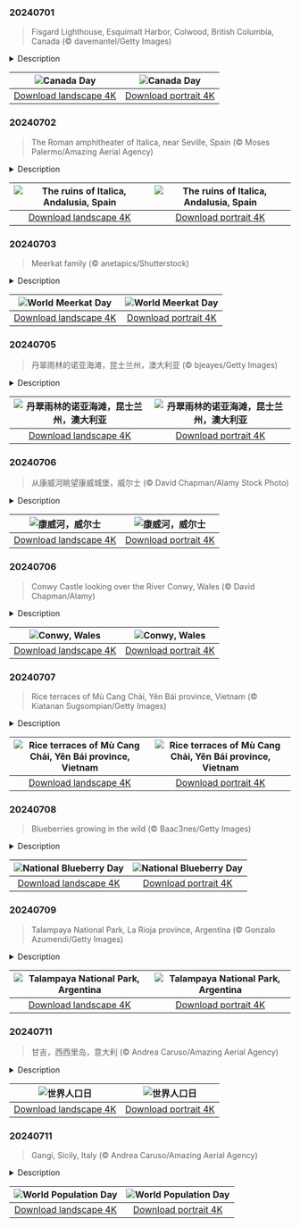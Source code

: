 

### 20240701

> Fisgard Lighthouse, Esquimalt Harbor, Colwood, British Columbia, Canada (© davemantel/Getty Images)

<details>
<summary>Description</summary>

> Today, Canada celebrates its national day. It commemorates the passing of the Constitution Act of 1867, which joined three British colonies, the Province of Canada (later Quebec and Ontario), New Brunswick, and Nova Scotia, to become the self-governing country of Canada.
> 
> Canada is the second-largest country by landmass after Russia. Eighty percent of its land is unoccupied and every corner abounds in natural treasures—like the Great Bear Rainforest, the Northwest Passage, the Columbia Icefield or the Haida Gwaii archipelago. Celebrations including parades, fireworks, and other patriotic festivities will be held across this huge country today. Among those hosting events will be the Fisgard Lighthouse, pictured on our homepage looking out over Esquimalt Harbor in Colwood, British Columbia. The tower was the first lighthouse on the west coast of Canada, built on Fisgard Island in 1860.
> 
> 

</details>

| ![Canada Day](https://cn.bing.com/th?id=OHR.FisgardLighthouse_EN-US3880792118_UHD.jpg&pid=hp&w=400&h=224&rs=1&c=4) | ![Canada Day](https://cn.bing.com/th?id=OHR.FisgardLighthouse_EN-US3880792118_1080x1920.jpg&pid=hp&w=155&h=315&rs=1&c=4) |
|:---------:|:---------:|
| [Download landscape 4K](https://cn.bing.com/th?id=OHR.FisgardLighthouse_EN-US3880792118_UHD.jpg) | [Download portrait 4K](https://cn.bing.com/th?id=OHR.FisgardLighthouse_EN-US3880792118_1080x1920.jpg) |

### 20240702

> The Roman amphitheater of Italica, near Seville, Spain (© Moses Palermo/Amazing Aerial Agency)

<details>
<summary>Description</summary>

> It was the year 206 BCE. In the wake of the decisive Roman victory against the Carthaginians at the Battle of Ilipa, General Publius Cornelius Scipio built a settlement for veterans on the banks of the Guadalquivir River, in modern-day Spain. It was named Italica and was the first Roman settlement on the Iberian Peninsula. The city flourished in the following centuries and was the birthplace of two Roman emperors, Trajan and Hadrian.
> 
> The ruins of Italica, close to Seville, include the impressive amphitheater seen in today's image. One of the largest in the Roman Empire, it could accommodate up to 25,000 spectators, more than double the city's population. Beyond this, there are remains of public buildings, a temple built in honor of Trajan, baths, and villas decorated with stunning mosaics. Italica is an archeological gem, offering a glimpse into the grandeur of the Roman Empire.
> 
> 

</details>

| ![The ruins of Italica, Andalusia, Spain](https://cn.bing.com/th?id=OHR.ItalicaRuins_EN-US4110786318_UHD.jpg&pid=hp&w=400&h=224&rs=1&c=4) | ![The ruins of Italica, Andalusia, Spain](https://cn.bing.com/th?id=OHR.ItalicaRuins_EN-US4110786318_1080x1920.jpg&pid=hp&w=155&h=315&rs=1&c=4) |
|:---------:|:---------:|
| [Download landscape 4K](https://cn.bing.com/th?id=OHR.ItalicaRuins_EN-US4110786318_UHD.jpg) | [Download portrait 4K](https://cn.bing.com/th?id=OHR.ItalicaRuins_EN-US4110786318_1080x1920.jpg) |

### 20240703

> Meerkat family (© anetapics/Shutterstock)

<details>
<summary>Description</summary>

> It is World Meerkat Day, a celebration of these adorably upstanding creatures. Despite the name, they are not related to cats. They're small carnivores of the mongoose family, native to the deserts and grasslands of southwestern Africa. Meerkats live in mobs, tight-knit groups of up to 30 individuals that forage together, groom each other, and take turns watching for predators. These critters create huge burrows where they spend the night and retreat to escape the midday heat.
> 
> World Meerkat Day, founded in 2018, raises awareness about meerkats and their ecological importance, which includes controlling insect populations in their desert habitats. So, let's spread the word, ensuring future generations continue to be captivated by these remarkable creatures.
> 
> 

</details>

| ![World Meerkat Day](https://cn.bing.com/th?id=OHR.MeerkatManor_EN-US4231814766_UHD.jpg&pid=hp&w=400&h=224&rs=1&c=4) | ![World Meerkat Day](https://cn.bing.com/th?id=OHR.MeerkatManor_EN-US4231814766_1080x1920.jpg&pid=hp&w=155&h=315&rs=1&c=4) |
|:---------:|:---------:|
| [Download landscape 4K](https://cn.bing.com/th?id=OHR.MeerkatManor_EN-US4231814766_UHD.jpg) | [Download portrait 4K](https://cn.bing.com/th?id=OHR.MeerkatManor_EN-US4231814766_1080x1920.jpg) |

### 20240705

> 丹翠雨林的诺亚海滩，昆士兰州，澳大利亚 (© bjeayes/Getty Images)

<details>
<summary>Description</summary>

> 欢迎来到这片绿色与无尽蔚蓝交汇的土地！诺亚海滩位于澳大利亚昆士兰州北海岸，是丹翠雨林茂密枝叶环绕下的一片净土。这片海滩毗邻珊瑚海，作为两种截然不同的生态系统，热带雨林与蔚蓝海水却能完美融合。丹翠国家公园这个僻静区域拥有一片柔软的金色沙滩，国家公园内有参天大树、茂盛的蕨类植物以及该地区特有的其他植物物种。这片热带雨林是澳大利亚同类雨林中面积最大的，据说已经存在了1.8亿年，是世界上最古老的热带雨林。这里有一个保护区，是稀有和濒危物种的家园，比如双垂鹤鸵和班尼特树袋鼠，在地球上其他地方找不到。无论是在森林树冠下探险，还是享受大海的涛声，这个地方都能满足你！
> 
> 
> 
> 

</details>

| ![丹翠雨林的诺亚海滩，昆士兰州，澳大利亚](https://cn.bing.com/th?id=OHR.NoahBeach_ZH-CN6676061324_UHD.jpg&pid=hp&w=400&h=224&rs=1&c=4) | ![丹翠雨林的诺亚海滩，昆士兰州，澳大利亚](https://cn.bing.com/th?id=OHR.NoahBeach_ZH-CN6676061324_1080x1920.jpg&pid=hp&w=155&h=315&rs=1&c=4) |
|:---------:|:---------:|
| [Download landscape 4K](https://cn.bing.com/th?id=OHR.NoahBeach_ZH-CN6676061324_UHD.jpg) | [Download portrait 4K](https://cn.bing.com/th?id=OHR.NoahBeach_ZH-CN6676061324_1080x1920.jpg) |

### 20240706

> 从康威河眺望康威城堡，威尔士 (© David Chapman/Alamy Stock Photo)

<details>
<summary>Description</summary>

> 在康威河节上穿越时空，扬帆起航！这项活动于1993年首次在康威城堡下的康威码头举行，体现了威尔士航海传统的精髓。在码头日这一免费露天活动中，划船爱好者们可以尽情体验传统船只和现代船只进行友谊赛的乐趣。人们聚集在一起观看航海游行，品尝当地美食，如用茶、干果和香料调味的茶面包，以及由可食用海藻组成的海藻面包。
> 
> 康威城堡建于1283年至1287年，由国王爱德华一世在征服威尔士时建造。这座城堡由被誉为欧洲中世纪最伟大的建筑师之一的圣乔治·詹姆斯设计，被联合国教科文组织列为世界文化遗产。下方的康威河全长34英里，其名称来源于威尔士语中的“cyn”（首领）和“gwy”（水）。康威城堡和这条河是对威尔士丰富而动荡的过去的永恒致敬。
> 
> 

</details>

| ![康威河，威尔士](https://cn.bing.com/th?id=OHR.ConwyRiver_ZH-CN6871799250_UHD.jpg&pid=hp&w=400&h=224&rs=1&c=4) | ![康威河，威尔士](https://cn.bing.com/th?id=OHR.ConwyRiver_ZH-CN6871799250_1080x1920.jpg&pid=hp&w=155&h=315&rs=1&c=4) |
|:---------:|:---------:|
| [Download landscape 4K](https://cn.bing.com/th?id=OHR.ConwyRiver_ZH-CN6871799250_UHD.jpg) | [Download portrait 4K](https://cn.bing.com/th?id=OHR.ConwyRiver_ZH-CN6871799250_1080x1920.jpg) |

### 20240706

> Conwy Castle looking over the River Conwy, Wales (© David Chapman/Alamy)

<details>
<summary>Description</summary>

> Welcome to walled town of Conwy, on the north coast of Wales, UK, and its spectacular medieval castle. Conwy Castle was built between 1283 and 1287 on the orders of English King Edward I, during his conquest of Wales. Designed by James of St. George, one of the greatest architects of the time, the castle is a UNESCO World Heritage Site which draws visitors from across the world.
> 
> The castle towers over the River Conwy, which this weekend hosts the annual Conwy River Festival, including boat races and other water-based events. Spectators gather to witness the nautical parade and enjoy local delicacies like bara brith, a tea bread flavored with tea, dried fruits, and spices, and laverbread made from edible seaweed. The name Conwy is from the Welsh words 'cyn' (chief) and 'gwy' (water) and the town sits at the mouth of the river. It is also the gateway to Eryri National Park, home to Wales's highest mountain Yr Wyddfa, or Snowdon in English.
> 
> 

</details>

| ![Conwy, Wales](https://cn.bing.com/th?id=OHR.ConwyRiver_EN-US4472231451_UHD.jpg&pid=hp&w=400&h=224&rs=1&c=4) | ![Conwy, Wales](https://cn.bing.com/th?id=OHR.ConwyRiver_EN-US4472231451_1080x1920.jpg&pid=hp&w=155&h=315&rs=1&c=4) |
|:---------:|:---------:|
| [Download landscape 4K](https://cn.bing.com/th?id=OHR.ConwyRiver_EN-US4472231451_UHD.jpg) | [Download portrait 4K](https://cn.bing.com/th?id=OHR.ConwyRiver_EN-US4472231451_1080x1920.jpg) |

### 20240707

> Rice terraces of Mù Cang Chải, Yên Bái province, Vietnam (© Kiatanan Sugsompian/Getty Images)

<details>
<summary>Description</summary>

> Amid the rolling hills of northern Vietnam's Yên Bái province, the rice terraces of Mù Cang Chải district are a mosaic of agricultural excellence. The Hmong people, an ethnic minority who migrated here from China in the 19th century, have meticulously carved these cascading hills for generations. Mù Cang Chải boasts approximately 5,500 acres of terraced rice fields, which flood with water between September and October, reflecting the surrounding mountains and sky. Visitors can also indulge in Vietnamese dishes and colorful souvenirs at the local markets or climb to the peak of La Pan Tan village to enjoy views of this stunning landscape.
> 
> 
> 
> 

</details>

| ![Rice terraces of Mù Cang Chải, Yên Bái province, Vietnam](https://cn.bing.com/th?id=OHR.YenBaiTerraces_EN-US4542290370_UHD.jpg&pid=hp&w=400&h=224&rs=1&c=4) | ![Rice terraces of Mù Cang Chải, Yên Bái province, Vietnam](https://cn.bing.com/th?id=OHR.YenBaiTerraces_EN-US4542290370_1080x1920.jpg&pid=hp&w=155&h=315&rs=1&c=4) |
|:---------:|:---------:|
| [Download landscape 4K](https://cn.bing.com/th?id=OHR.YenBaiTerraces_EN-US4542290370_UHD.jpg) | [Download portrait 4K](https://cn.bing.com/th?id=OHR.YenBaiTerraces_EN-US4542290370_1080x1920.jpg) |

### 20240708

> Blueberries growing in the wild (© Baac3nes/Getty Images)

<details>
<summary>Description</summary>

> Celebrate National Blueberry Day by indulging in the sweet, tangy flavors of this beloved fruit. Wild blueberries are native to North America and have been around for over 13,000 years. However, they weren't commercially farmed until the early 20th century, when the first domesticated variety was bred in New Jersey by Elizabeth Coleman White, an agricultural specialist, and botanist Frederick Coville.
> 
> The United States is a leading blueberry producer, with bountiful harvests from states including Maine, Michigan, and Oregon. Blueberries are North America's second-most popular berry, after strawberries. They're not just delicious—they are also fiber-rich and packed with antioxidants and vitamin C. So, toss them in your smoothies, sprinkle them over oatmeal, or savor them fresh and flaunt your blue-stained smile.
> 
> 

</details>

| ![National Blueberry Day](https://cn.bing.com/th?id=OHR.NorwayBlueberries_EN-US4598733420_UHD.jpg&pid=hp&w=400&h=224&rs=1&c=4) | ![National Blueberry Day](https://cn.bing.com/th?id=OHR.NorwayBlueberries_EN-US4598733420_1080x1920.jpg&pid=hp&w=155&h=315&rs=1&c=4) |
|:---------:|:---------:|
| [Download landscape 4K](https://cn.bing.com/th?id=OHR.NorwayBlueberries_EN-US4598733420_UHD.jpg) | [Download portrait 4K](https://cn.bing.com/th?id=OHR.NorwayBlueberries_EN-US4598733420_1080x1920.jpg) |

### 20240709

> Talampaya National Park, La Rioja province, Argentina (© Gonzalo Azumendi/Getty Images)

<details>
<summary>Description</summary>

> As Argentina celebrates Independence Day, Talampaya National Park invites us to venture into the country's ancient heart. Here, towering red rock formations reach skyward, and cliffs and caves feature petroglyphs created by the Ciénaga, Diaguita, and other Indigenous cultures more than 1,000 years ago. This 830-square-mile park in La Rioja province is also home to some of the oldest dinosaur remains ever found. Moreover, nature's beauty is shown in the local flora, like xeric shrubs and cactus, and fauna. Guanacos, hares, and foxes roam free, while condors, white-throated cacholotes, and sandy gallitos grace the skies above this UNESCO World Heritage Site.
> 
> 
> 
> 

</details>

| ![Talampaya National Park, Argentina](https://cn.bing.com/th?id=OHR.TalampayaNP_EN-US4761770918_UHD.jpg&pid=hp&w=400&h=224&rs=1&c=4) | ![Talampaya National Park, Argentina](https://cn.bing.com/th?id=OHR.TalampayaNP_EN-US4761770918_1080x1920.jpg&pid=hp&w=155&h=315&rs=1&c=4) |
|:---------:|:---------:|
| [Download landscape 4K](https://cn.bing.com/th?id=OHR.TalampayaNP_EN-US4761770918_UHD.jpg) | [Download portrait 4K](https://cn.bing.com/th?id=OHR.TalampayaNP_EN-US4761770918_1080x1920.jpg) |

### 20240711

> 甘吉，西西里岛，意大利 (© Andrea Caruso/Amazing Aerial Agency)

<details>
<summary>Description</summary>

> 1987年，世界人口达到50亿大关，这是一个意义非凡的里程碑，由此产生了一个国际性的纪念日：五十亿人口日。伴随着急速增长的人口，一些相关的问题也亟待解决。因此，在1989年，联合国设立了世界人口日。如今，这不仅仅是一个纪念日，更是一个行动的呼吁。人口过剩导致地球的资源越来越少，敦促人类去正视那些紧迫的问题，如计划生育、垃圾和污染的增加、基础设施的缺失等等。当大都市里的人在和“过度拥挤”做斗争时，小地方的人口却在不断流失，导致人口分布失衡。一个典型的案例就是意大利西西里岛的甘吉镇，即今天图片展示的地方。在20世纪50年代，这个村庄大约有1.6万居民，如今，其人口只有6000多一点。为了振兴小镇，吸引人们的关注，甘吉镇将废弃的房屋赠送给那些有需要且愿意修复房屋的人。
> 
> 
> 
> 

</details>

| ![世界人口日](https://cn.bing.com/th?id=OHR.GangiSicily_ZH-CN9086944081_UHD.jpg&pid=hp&w=400&h=224&rs=1&c=4) | ![世界人口日](https://cn.bing.com/th?id=OHR.GangiSicily_ZH-CN9086944081_1080x1920.jpg&pid=hp&w=155&h=315&rs=1&c=4) |
|:---------:|:---------:|
| [Download landscape 4K](https://cn.bing.com/th?id=OHR.GangiSicily_ZH-CN9086944081_UHD.jpg) | [Download portrait 4K](https://cn.bing.com/th?id=OHR.GangiSicily_ZH-CN9086944081_1080x1920.jpg) |

### 20240711

> Gangi, Sicily, Italy (© Andrea Caruso/Amazing Aerial Agency)

<details>
<summary>Description</summary>

> In 1987, sometime around July 11, the world population reached the 5-billion mark. The United Nations recognized the need to address issues like family planning, infrastructure, waste, and pollution and established World Population Day in 1989. It is estimated that we hit 8 billion people in November 2022 and the UN expects the world to reach 9.7 billion people in 2050. But not everywhere faces the same challenges. While some areas struggle with overcrowding, others grapple with decreasing populations. The Italian town of Gangi, Sicily, seen in today's image, had about 16,000 residents in the 1950s. Today, it is home to little more than 6,000. Keen on revitalization, Gangi attracts new residents by giving away abandoned houses, on the condition that the properties are then restored.
> 
> 
> 
> 

</details>

| ![World Population Day](https://cn.bing.com/th?id=OHR.GangiSicily_EN-US5325083744_UHD.jpg&pid=hp&w=400&h=224&rs=1&c=4) | ![World Population Day](https://cn.bing.com/th?id=OHR.GangiSicily_EN-US5325083744_1080x1920.jpg&pid=hp&w=155&h=315&rs=1&c=4) |
|:---------:|:---------:|
| [Download landscape 4K](https://cn.bing.com/th?id=OHR.GangiSicily_EN-US5325083744_UHD.jpg) | [Download portrait 4K](https://cn.bing.com/th?id=OHR.GangiSicily_EN-US5325083744_1080x1920.jpg) |